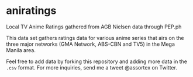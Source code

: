 aniratings
======

Local TV Anime Ratings gathered from AGB Nielsen data through PEP.ph

This data set gathers ratings data for various anime series that airs on the three major networks (GMA Network, ABS-CBN and TV5) in the Mega Manila area.

Feel free to add data by forking this repository and adding more data in the `.csv` format. For more inquiries, send me a tweet @assortex on Twitter.
